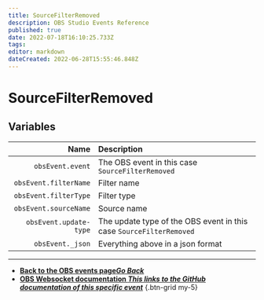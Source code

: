 ```yaml
---
title: SourceFilterRemoved
description: OBS Studio Events Reference
published: true
date: 2022-07-18T16:10:25.733Z
tags: 
editor: markdown
dateCreated: 2022-06-28T15:55:46.848Z
---
```


# SourceFilterRemoved

## Variables

Name | Description
----:|:------------
`obsEvent.event` | The OBS event in this case `SourceFilterRemoved`
`obsEvent.filterName` | Filter name
`obsEvent.filterType` | Filter type
`obsEvent.sourceName` | Source name
`obsEvent.update-type` | The update type of the OBS event in this case `SourceFilterRemoved`
`obsEvent._json` | Everything above in a json format

---

- [<i class="mdi mdi-chevron-left"></i>**Back to the OBS events page*Go Back***](/en/Broadcasters/OBS/Archive/Events)
- [<i class="mdi mdi-github"></i> **OBS Websocket documentation *This links to the GitHub documentation of this specific event***](https://github.com/obsproject/obs-websocket/blob/4.x-current/docs/generated/protocol.md#sourcefilterremoved)
{.btn-grid my-5}

